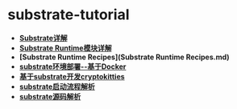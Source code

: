 # substrate-tutorial

- **[Substrate详解](substrate详解.md)**
- **[Substrate Runtime模块详解](Substrate_Runtime模块解析.md)**
- **[Substrate Runtime Recipes](Substrate Runtime Recipes.md)**
- **[substrate环境部署--基于Docker](substrate环境部署.md)**
- **[基于substrate开发cryptokitties](substrate开发cryptokitties.md)**
- **[substrate启动流程解析](SubstrateStartFlow.xmind)**
- **[substrate源码解析](SubstrateAnalyse.xmind)**

